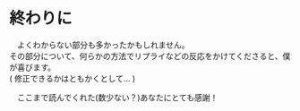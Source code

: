 # 終わりに

　よくわからない部分も多かったかもしれません。  
その部分について、何らかの方法でリプライなどの反応をかけてくださると、僕が喜びます。  
( 修正できるかはともかくとして… )

　ここまで読んでくれた(数少ない？)あなたにとても感謝！
